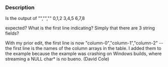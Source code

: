 ### Description
Is the output of
<source lang="cpp">
"","",""
0,1,2
3,4,5
6,7,8
</source>

expected? What is the first line indicating? Simply that there are 3 string fields?

With my prior edit, the first line is now "column-0","column-1","column-2" -- the first line is the names of the column arrays in the table. I added them to the example because the example was crashing on Windows builds, where streaming a NULL char* is no bueno. (David Cole)
